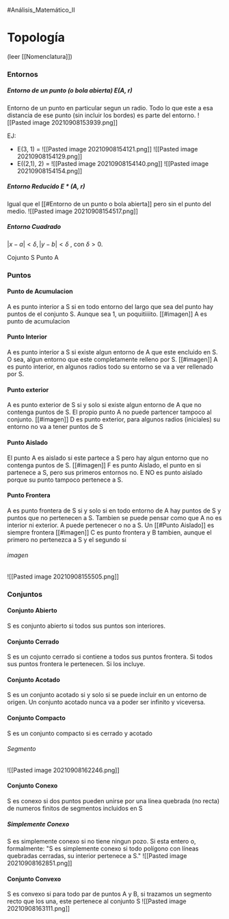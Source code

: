 #Análisis_Matemático_II
# Topología 
(leer [[Nomenclatura]])
### Entornos
##### Entorno de un punto (o bola abierta) E(A, r)
Entorno de un punto en particular segun un radio. Todo lo que este a esa distancia de ese punto (sin incluir los bordes) es parte del entorno.
![[Pasted image 20210908153939.png]] 

EJ: 
- E(3, 1) = ![[Pasted image 20210908154121.png]]
![[Pasted image 20210908154129.png]]
- E((2,1), 2) = ![[Pasted image 20210908154140.png]]
![[Pasted image 20210908154154.png]]
##### Entorno Reducido E * (A, r)
Igual que el [[#Entorno de un punto o bola abierta]] pero sin el punto del medio. 
![[Pasted image 20210908154517.png]]

##### Entorno Cuadrado
   

$|x-a|<δ, |y-b| <δ$ , con $δ>0.$


Cojunto S
Punto A
### Puntos
#### Punto de Acumulacion
A es punto interior a S si en todo entorno del largo que sea del punto hay puntos de el conjunto S. Aunque sea 1, un poquitiiiito.
[[#imagen]] A es punto de acumulacion

#### Punto Interior
A es punto interior a S si existe algun entorno de A que este encluido en S. O sea, algun entorno que este completamente relleno por S.
[[#imagen]] A es punto interior, en algunos radios todo su entorno se va a ver rellenado por S.

#### Punto exterior
A es punto exterior de S si y solo si existe algun entorno de A que no contenga puntos de S. El propio punto A no puede partencer tampoco al conjunto.
[[#imagen]] D es punto exterior, para algunos radios (iniciales) su entorno no va a tener puntos de S

#### Punto Aislado
El punto A es aislado si este partece a S pero hay algun entorno que no contenga puntos de S.
[[#imagen]] F es punto Aislado, el punto en si partenece a S, pero sus primeros entornos no.  E NO es punto aislado porque su punto tampoco pertenece a S.

#### Punto Frontera 
A es punto frontera de S si y solo si en todo entorno de A hay puntos de S y puntos que no pertenecen a S. Tambien se puede pensar como que A no es interior ni exterior. 
A puede pertenecer o no a S. 
Un [[#Punto Aislado]] es siempre frontera
[[#imagen]] C es punto frontera y B tambien, aunque el primero no pertenezca a S y el segundo si

###### imagen
![[Pasted image 20210908155505.png]]

### Conjuntos
#### Conjunto Abierto
S es conjunto abierto si todos sus puntos son interiores.

#### Conjunto Cerrado
S es un cojunto cerrado si contiene a todos sus puntos frontera. Si todos sus puntos frontera le pertenecen. Si los incluye.

#### Conjunto Acotado
S es un conjunto acotado si y solo si se puede incluir en un entorno de origen. Un conjunto acotado nunca va a poder ser infinito y viceversa.

#### Conjunto Compacto
S es un conjunto compacto si es cerrado y acotado

###### Segmento
![[Pasted image 20210908162246.png]]

#### Conjunto Conexo
S es conexo si dos puntos pueden unirse por una linea quebrada (no recta) de numeros finitos de segmentos incluidos en S
##### Simplemente Conexo 
S es simplemente conexo si no tiene ningun pozo. Si esta entero o, formalmente: "S es simplemente conexo si todo polígono con líneas quebradas cerradas, su interior pertenece a S."
![[Pasted image 20210908162851.png]]

#### Conjunto Convexo
S es convexo si para todo par de puntos A y B, si trazamos un segmento recto que los una, este pertenece al conjunto S
![[Pasted image 20210908163111.png]]

